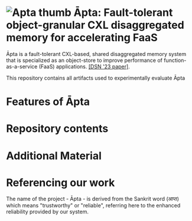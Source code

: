 # ![Apta thumb](http://timewarp.adarshpatil.in/images/projects/apta/apta-thumb.png) Āpta: Fault-tolerant object-granular CXL disaggregated memory for accelerating FaaS

Āpta is a fault-tolerant CXL-based, shared disaggregated memory system that is specialized as an object-store to improve performance of function-as-a-service (FaaS) applications. [[DSN '23 paper]](). 

This repository contains all artifacts used to experimentally evaluate Āpta 

# Features of Āpta


# Repository contents


# Additional Material


# Referencing our work


The name of the project - Āpta - is derived from the Sankrit word (आप्त) which means "trustworthy" or "reliable", referring here to the enhanced reliability provided by our system.

